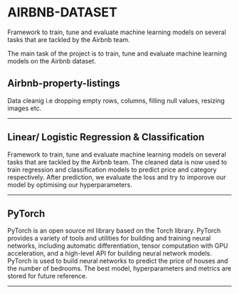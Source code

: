 
# AIRBNB-DATASET
Framework to train, tune and evaluate machine learning models on several tasks that are tackled by the Airbnb team. 


The main task of the project is to train, tune and evaluate machine learning models on the Airbnb dataset. 

Airbnb-property-listings
-----------------------------------------------------

Data cleanig i.e dropping empty rows, columns, filling null values, resizing images etc.

-----------------------------------------------------

Linear/ Logistic Regression & Classification
--------------------------------------------------
Framework to train, tune and evaluate machine learning models on several tasks that are tackled by the Airbnb team. 
The cleaned data is now used to train regression and classification models to predict price and category respectively.
After prediction, we evaluate the loss and try to imporove our model by optimising our hyperparameters. 

------------------------------------------------------

PyTorch 
----------------------------------------------------------

PyTorch is an open source ml library based on the Torch library. PyTorch provides a variety of tools and utilities for building and training neural networks, including automatic differentiation, tensor computation with GPU acceleration, and a high-level API for building neural network models.
PyTorch is used to build neural networks to predict the price of houses and the number of bedrooms. 
The best model, hyperparameters and metrics are stored for future reference. 

----------------------------------------------------------


